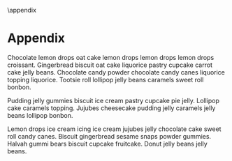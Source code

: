 

\appendix

Appendix
========

Chocolate lemon drops oat cake lemon drops lemon drops lemon drops croissant. Gingerbread biscuit oat cake liquorice pastry cupcake carrot cake jelly beans. Chocolate candy powder chocolate candy canes liquorice topping liquorice. Tootsie roll lollipop jelly beans caramels sweet roll bonbon.

Pudding jelly gummies biscuit ice cream pastry cupcake pie jelly. Lollipop cake caramels topping. Jujubes cheesecake pudding jelly caramels jelly beans lollipop bonbon.

Lemon drops ice cream icing ice cream jujubes jelly chocolate cake sweet roll candy canes. Biscuit gingerbread sesame snaps powder gummies. Halvah gummi bears biscuit cupcake fruitcake. Donut jelly beans jelly beans.

